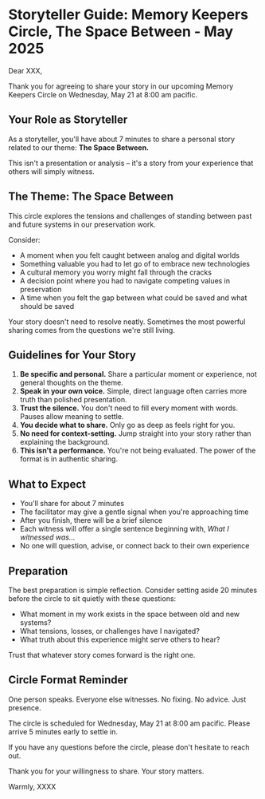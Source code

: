 # **Storyteller Guide: Memory Keepers Circle, The Space Between \- May 2025**

Dear XXX,

Thank you for agreeing to share your story in our upcoming Memory Keepers Circle on Wednesday, May 21 at 8:00 am pacific.

## **Your Role as Storyteller**

As a storyteller, you'll have about 7 minutes to share a personal story related to our theme: **The Space Between.** 

This isn't a presentation or analysis – it's a story from your experience that others will simply witness.

## **The Theme: The Space Between**

This circle explores the tensions and challenges of standing between past and future systems in our preservation work. 

Consider:

* A moment when you felt caught between analog and digital worlds  
* Something valuable you had to let go of to embrace new technologies  
* A cultural memory you worry might fall through the cracks  
* A decision point where you had to navigate competing values in preservation  
* A time when you felt the gap between what could be saved and what should be saved

Your story doesn't need to resolve neatly. Sometimes the most powerful sharing comes from the questions we're still living.

## **Guidelines for Your Story**

1. **Be specific and personal.** Share a particular moment or experience, not general thoughts on the theme.  
2. **Speak in your own voice.** Simple, direct language often carries more truth than polished presentation.  
3. **Trust the silence.** You don't need to fill every moment with words. Pauses allow meaning to settle.  
4. **You decide what to share.** Only go as deep as feels right for you.  
5. **No need for context-setting.** Jump straight into your story rather than explaining the background.  
6. **This isn't a performance.** You're not being evaluated. The power of the format is in authentic sharing.

## **What to Expect**

* You'll share for about 7 minutes  
* The facilitator may give a gentle signal when you're approaching time  
* After you finish, there will be a brief silence  
* Each witness will offer a single sentence beginning with, *What I witnessed was...*  
* No one will question, advise, or connect back to their own experience

## **Preparation**

The best preparation is simple reflection. Consider setting aside 20 minutes before the circle to sit quietly with these questions:

* What moment in my work exists in the space between old and new systems?  
* What tensions, losses, or challenges have I navigated?  
* What truth about this experience might serve others to hear?

Trust that whatever story comes forward is the right one.

## **Circle Format Reminder**

One person speaks. Everyone else witnesses. No fixing. No advice. Just presence.

The circle is scheduled for Wednesday, May 21 at 8:00 am pacific. Please arrive 5 minutes early to settle in.

If you have any questions before the circle, please don't hesitate to reach out.

Thank you for your willingness to share. Your story matters.

Warmly, XXXX
